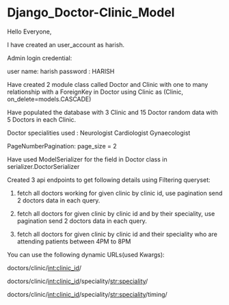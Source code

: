# Django_Doctor-Clinic_Model

Hello Everyone,

I have created an user_account as harish.

Admin login credential:

user name: harish
password : HARISH

Have created 2 module class called Doctor and Clinic with one to many relationship with a ForeignKey in Doctor using Clinic as (Clinic, on_delete=models.CASCADE)


Have populated the database with 3 Clinic and 15 Doctor random data with 5 Doctors in each Clinic. 

Doctor specialities used :      Neurologist
                                Cardiologist
                                Gynaecologist

PageNumberPagination:
    page_size = 2
    
Have used ModelSerializer for the field in Doctor class in serializer.DoctorSerializer
    
    
Created 3 api endpoints to get following details using Filtering queryset: 


1) fetch all doctors working for given clinic by clinic id, use pagination
send 2 doctors data in each query.


2) fetch all doctors for given clinic by clinic id and by their speciality, use
pagination send 2 doctors data in each query.


3) fetch all doctors for given clinic by clinic id and their speciality who
are attending patients between 4PM to 8PM


    
You can use the following dynamic URLs(used Kwargs):

doctors/clinic/<int:clinic_id>/

doctors/clinic/<int:clinic_id>/speciality/<str:speciality>/

doctors/clinic/<int:clinic_id>/speciality/<str:speciality>/timing/
